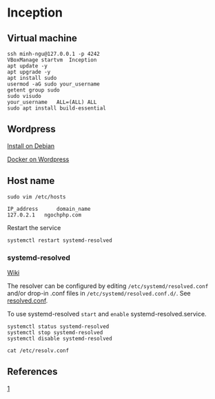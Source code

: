 # Inception

## Virtual machine

```console
ssh minh-ngu@127.0.0.1 -p 4242
VBoxManage startvm  Inception
apt update -y
apt upgrade -y
apt install sudo
usermod -aG sudo your_username
getent group sudo
sudo visudo
your_username  	ALL=(ALL) ALL
sudo apt install build-essential
```

## Wordpress

[Install on Debian](https://www.linuxtuto.com/how-to-install-wordpress-on-debian-12/)

[Docker on Wordpress](https://github.com/docker/awesome-compose/tree/master/official-documentation-samples/wordpress/)

## Host name
```console
sudo vim /etc/hosts
```

```console
IP_address   	domain_name
127.0.2.1	ngochphp.com
```

Restart the service
```console
systemctl restart systemd-resolved
```

### systemd-resolved

[Wiki](https://wiki.archlinux.org/title/systemd-resolved)

The resolver can be configured by editing `/etc/systemd/resolved.conf` and/or drop-in .conf files in `/etc/systemd/resolved.conf.d/`. See [resolved.conf](https://man.archlinux.org/man/resolved.conf.5).

To use systemd-resolved `start` and `enable` systemd-resolved.service.

```console
systemctl status systemd-resolved
systemctl stop systemd-resolved
systemctl disable systemd-resolved
```
```console
cat /etc/resolv.conf
```

## References

[1](https://tuto.grademe.fr/inception/)


